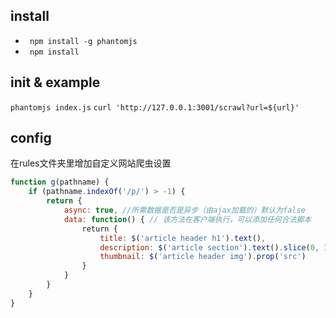 ## install
* ` npm install -g phantomjs`
* ` npm install`

## init & example
`phantomjs index.js`
`curl 'http://127.0.0.1:3001/scrawl?url=${url}'`

## config
在rules文件夹里增加自定义网站爬虫设置

```js
function g(pathname) {
    if (pathname.indexOf('/p/') > -1) {
        return {
            async: true, //所需数据是否是异步（由ajax加载的）默认为false
            data: function() { // 该方法在客户端执行，可以添加任何合法脚本
                return {
                    title: $('article header h1').text(),
                    description: $('article section').text().slice(0, 140),
                    thumbnail: $('article header img').prop('src')
                }
            }
        }
    }
}
```

